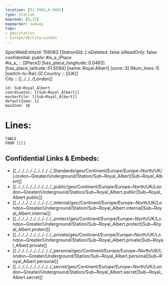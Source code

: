 ```yaml
---
location: [51.5084,0.0465] 
type: Station 
mapzoom: [8,15] 
mapmarker: subway 
tags:
- geo/station
- Europe/UK/City~London
---
```

SpocWebEntityId: 156063
[StationSId::] 
isDeleted: false
isReadOnly: false
confidential: public
#is_a_/Place  
#is_a_ :: [[Place]] 
[has_place_longitude::0.0465] 
[has_place_latitude::51.5084] 
[name::Royal Albert] 
[zone::3] 
[Num_lines::1] 
[switch-to-Rail::0] 
Country :: [[UK]]  
City :: [[../../../London]]  


```leaflet
id: Sub~Royal_Albert
coordinates: [[Sub~Royal_Albert]] 
markerFile: [[Sub~Royal_Albert]] 
defaultZoom: 11 
maxZoom: 18
```


# Lines: 
```dataview
TABLE 
FROM [[]] 
```

## Confidential Links & Embeds: 
- [[../../../../../../../../../_Standards/geo/Continent/Europe/Europe~North/UK/London~Greater/Underground/Station/Sub~Royal_Albert|Sub~Royal_Albert]] 
- [[../../../../../../../../../_public/geo/Continent/Europe/Europe~North/UK/London~Greater/Underground/Station/Sub~Royal_Albert.public|Sub~Royal_Albert.public]] 
- [[../../../../../../../../../_internal/geo/Continent/Europe/Europe~North/UK/London~Greater/Underground/Station/Sub~Royal_Albert.internal|Sub~Royal_Albert.internal]] 
- [[../../../../../../../../../_protect/geo/Continent/Europe/Europe~North/UK/London~Greater/Underground/Station/Sub~Royal_Albert.protect|Sub~Royal_Albert.protect]] 
- [[../../../../../../../../../_private/geo/Continent/Europe/Europe~North/UK/London~Greater/Underground/Station/Sub~Royal_Albert.private|Sub~Royal_Albert.private]] 
- [[../../../../../../../../../_personal/geo/Continent/Europe/Europe~North/UK/London~Greater/Underground/Station/Sub~Royal_Albert.personal|Sub~Royal_Albert.personal]] 
- [[../../../../../../../../../_secret/geo/Continent/Europe/Europe~North/UK/London~Greater/Underground/Station/Sub~Royal_Albert.secret|Sub~Royal_Albert.secret]] 
